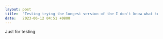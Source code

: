 ```yaml
---
layout: post
title:  "Testing trying the longest version of the I don't know what to type next so I will just leave it for now"
date:   2023-06-12 04:51 +0800
---
```


Just for testing

